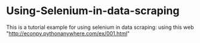 # Using-Selenium-in-data-scraping
This is a tutorial example for using selenium in data scraping: using this web "http://econpy.pythonanywhere.com/ex/001.html"
